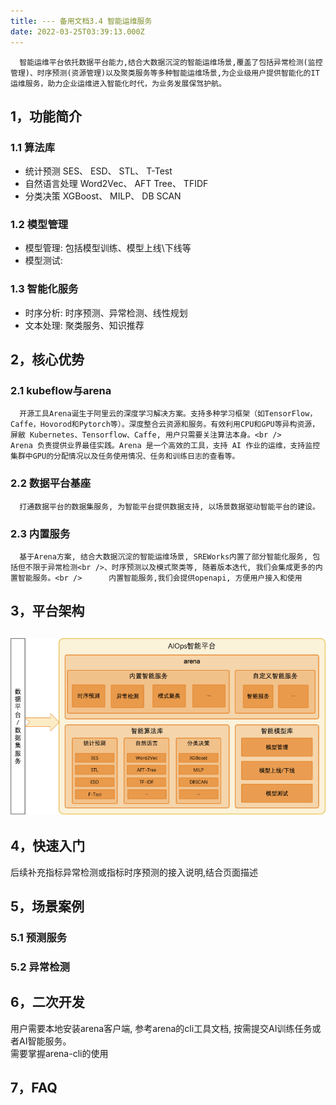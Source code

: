 ```yaml
---
title: --- 备用文档3.4 智能运维服务
date: 2022-03-25T03:39:13.000Z
---
```



      智能运维平台依托数据平台能力,结合大数据沉淀的智能运维场景,覆盖了包括异常检测(监控管理)、时序预测(资源管理)以及聚类服务等多种智能运维场景,为企业级用户提供智能化的IT运维服务，助力企业运维进入智能化时代，为业务发展保驾护航。
<a name="a2oyf"></a>

## 1，功能简介
<a name="FBsaU"></a>

### 1.1 算法库

- 统计预测 SES、 ESD、 STL、 T-Test
- 自然语言处理 Word2Vec、 AFT Tree、 TFIDF
- 分类决策 XGBoost、 MILP、 DB SCAN
<a name="HJOHf"></a>

### 1.2 模型管理

- 模型管理: 包括模型训练、模型上线\下线等
- 模型测试:
<a name="BaRSE"></a>

### 1.3 智能化服务

- 时序分析: 时序预测、异常检测、线性规划
- 文本处理: 聚类服务、知识推荐
<a name="YhfYS"></a>

## 2，核心优势
<a name="fhHqI"></a>

### 2.1 kubeflow与arena
      开源工具Arena诞生于阿里云的深度学习解决方案。支持多种学习框架（如TensorFlow，Caffe，Hovorod和Pytorch等）。深度整合云资源和服务。有效利用CPU和GPU等异构资源，屏敝 Kubernetes、Tensorflow、Caffe, 用户只需要关注算法本身。<br />      Arena 负责提供业界最佳实践。Arena 是一个高效的工具，支持 AI 作业的运维，支持监控集群中GPU的分配情况以及任务使用情况、任务和训练日志的查看等。
<a name="jPlBP"></a>

### 2.2 数据平台基座
      打通数据平台的数据集服务, 为智能平台提供数据支持, 以场景数据驱动智能平台的建设。
<a name="tWsRa"></a>

### 2.3 内置服务
      基于Arena方案, 结合大数据沉淀的智能运维场景, SREWorks内置了部分智能化服务, 包括但不限于异常检测<br />、时序预测以及模式聚类等, 随着版本迭代, 我们会集成更多的内置智能服务。<br />      内置智能服务,我们会提供openapi, 方便用户接入和使用
<a name="QXSfU"></a>

## 3，平台架构
<a name="EZYow"></a>

## ![image.png](./pictures/1648179553610-e77b644a-61ce-4bb9-90ad-3fea587fcafc.png)
<a name="hZGa4"></a>

## 4，快速入门
后续补充指标异常检测或指标时序预测的接入说明,结合页面描述
<a name="rHKiF"></a>

## 5，场景案例
<a name="GONtb"></a>

### 5.1 预测服务
<a name="IPFZl"></a>

### 5.2 异常检测
<a name="AhLIX"></a>

## 6，二次开发
用户需要本地安装arena客户端, 参考arena的cli工具文档, 按需提交AI训练任务或者AI智能服务。<br />需要掌握arena-cli的使用
<a name="x20Bw"></a>

## 7，FAQ
